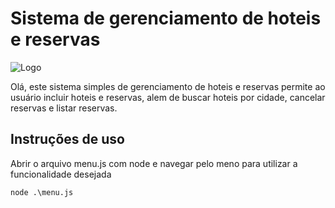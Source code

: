 # Sistema de gerenciamento de hoteis e reservas

![Logo]([https://imgur.com/2eJWVFu](https://i.imgur.com/2eJWVFu_d.webp?maxwidth=760&fidelity=grand))

Olá, este sistema simples de gerenciamento de hoteis e reservas permite ao usuário incluir hoteis e reservas, alem de buscar hoteis por cidade, cancelar reservas e listar reservas.

## Instruções de uso

Abrir o arquivo menu.js com node e navegar pelo meno para utilizar a funcionalidade desejada

```terminal
node .\menu.js

```
